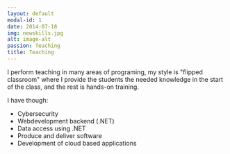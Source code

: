 ```yaml
---
layout: default
modal-id: 1
date: 2014-07-18
img: newskills.jpg
alt: image-alt
passion: Teaching
title: Teaching
---
```

I perform teaching in many areas of programing, my style is "flipped classroom" where I provide the students the needed knowledge in the start of the class, and the rest is hands-on training.

I have though:
* Cybersecurity
* Webdevelopment backend (.NET)
* Data access using .NET
* Produce and deliver software
* Development of cloud based applications

